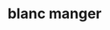---
title: blanc manger
draft: false
layout: recettes
type: dessert
categories:
  - Sucrée
regime:
  - vegan
  - sans-gluten
cuisson: Oui
temperature: Froid
plate: 100
check: Oui
checkAlwaysOk: false
ingredients:
  lof:
    - title: creme de coco
      quantite: 6.5
      unit: litre
    - title: lait d’amande
      quantite: 6.5
      unit: litre
  sucres:
    - title: sucre de canne (blond)
      quantite: 2.5
      unit: Kg
  autres:
    - title: Agar-agar
      quantite: 50
      unit: grammes
  epices: []
  legumes:
    - title: Noix de coco râpée
      quantite: 1
      unit: Kg
  frais: []
preparation: |-
  fouetter tous les ingrédients

  faire bouillir à petit feu tout en remuant pendant qq minute

  verser dans les ramequins

  laisser refroidir à température ambiante pendant 30 mn

  puis mettre au frigo pendant minimum 3 h
astuces:
  - astuce: a faire la veille pour le lendemain ou la matin pour la soir
publishDate: 2025-06-17T09:33:00.000Z
uuid: nb3iygka
titleslug: blanc-manger_nb3iygka
---